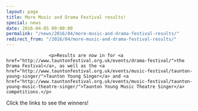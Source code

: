 ```yaml
---
layout: page
title: More Music and Drama Festival results!
special: news
date: 2016-04-05 09:00:00
permalink: "/news/2016/04/more-music-and-drama-festival-results/"
redirect_from: "/2016/04/more-music-and-drama-festival-results/"
---
```

<section>

                    
                    <p>Results are now in for <a href="http://www.tauntonfestival.org.uk/events/drama-festival/">the Drama Festival</a>, as well as the <a href="http://www.tauntonfestival.org.uk/events/music-festival/taunton-young-singer/">Taunton Young Singer</a> and <a href="http://www.tauntonfestival.org.uk/events/music-festival/taunton-young-music-theatre-singer/">Taunton Young Music Theatre Singer</a> competitions.</p>
<p>Click the links to see the winners!</p>

                
</section>
